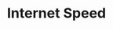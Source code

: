 ---
layout: page_store
id: 14
title: Internet Speed
details: 
contributors: 
 - bhavnan
facebookurl: https://www.facebook.com/media/set/?set=a.728442137291491.1073741844.525602730908767&type=3
permalink: /store/14
image: 14.jpg
---